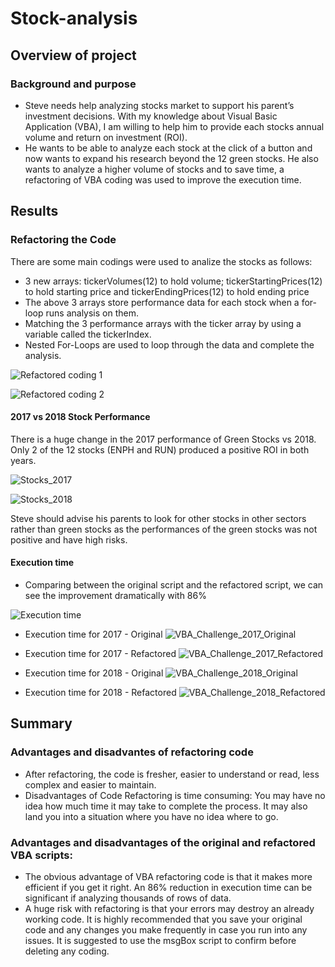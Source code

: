 # Stock-analysis
## Overview of project
### Background and purpose
* Steve needs help analyzing stocks market to support his parent’s investment decisions. With my knowledge about Visual Basic Application (VBA), I am willing to help him to provide each stocks annual volume and return on investment (ROI).
* He wants to be able to analyze each stock at the click of a button and now wants to expand his research beyond the 12 green stocks. He also wants to analyze a higher volume of stocks and to save time, a refactoring of VBA coding was used to improve the execution time.
## Results
### Refactoring the Code
There are some main codings were used to analize the stocks as follows:
* 3 new arrays: tickerVolumes(12) to hold volume; tickerStartingPrices(12) to hold starting price and tickerEndingPrices(12) to hold ending price
* The above 3 arrays store performance data for each stock when a for-loop runs analysis on them. 
* Matching the 3 performance arrays with the ticker array by using a variable called the tickerIndex.
* Nested For-Loops are used to loop through the data and complete the analysis.

![Refactored coding 1](https://user-images.githubusercontent.com/100484606/159109147-0e8e9bf4-8cc8-45af-aee4-5643f4c2f40b.PNG)

![Refactored coding 2](https://user-images.githubusercontent.com/100484606/159109161-e2e20085-8640-4889-b287-fc639d822f20.PNG)


#### 2017 vs 2018 Stock Performance
There is a huge change in the 2017 performance of Green Stocks vs 2018. Only 2 of the 12 stocks (ENPH and RUN) produced a positive ROI in both years.

![Stocks_2017](https://user-images.githubusercontent.com/100484606/159107810-71958f2d-7cb6-41a8-a8e2-cbd5684b7b37.JPG)

![Stocks_2018](https://user-images.githubusercontent.com/100484606/159107817-36c1e1c2-3c43-4241-a085-07f5d6b915f6.JPG)

Steve should advise his parents to look for other stocks in other sectors rather than green stocks as the performances of the green stocks was not positive and have high risks. 

#### Execution time
* Comparing between the original script and the refactored script, we can see the improvement dramatically with 86%

![Execution time](https://user-images.githubusercontent.com/100484606/159107458-670d397b-1f08-4041-8e2b-6d1a1ed26fa9.PNG)

* Execution time for 2017 - Original
![VBA_Challenge_2017_Original](https://user-images.githubusercontent.com/100484606/159107476-412fa9a3-5494-4011-9f14-0e39cddf634c.PNG)

* Execution time for 2017 - Refactored
![VBA_Challenge_2017_Refactored](https://user-images.githubusercontent.com/100484606/159107486-ade61b40-6937-419e-80bb-c32daade4e3c.PNG)

* Execution time for 2018 - Original
![VBA_Challenge_2018_Original](https://user-images.githubusercontent.com/100484606/159107493-9d5203f2-bb48-42f7-a292-e19131f3b9c1.PNG)

* Execution time for 2018 - Refactored
![VBA_Challenge_2018_Refactored](https://user-images.githubusercontent.com/100484606/159107465-692d0f27-5bdf-4411-8f33-4eb86d910c92.PNG)


## Summary

### Advantages and disadvantes of refactoring code
* After refactoring, the code is fresher, easier to understand or read, less complex and easier to maintain. 
* Disadvantages of Code Refactoring is time consuming: You may have no idea how much time it may take to complete the process. It may also land you into a situation where you have no idea where to go.

### Advantages and disadvantages of the original and refactored VBA scripts:
* The obvious advantage of VBA refactoring code is that it makes more efficient if you get it right. An 86% reduction in execution time can be significant if analyzing thousands of rows of data.
* A huge risk with refactoring is that your errors may destroy an already working code. It is highly recommended that you save your original code and any changes you make frequently in case you run into any issues. It is suggested to use the msgBox script to confirm before deleting any coding.
